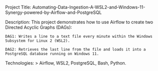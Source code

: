 Project Title: 
          Automating-Data-Ingestion-A-WSL2-and-Windows-11-Synergy-powered-by-Airflow-and-PostgreSQL


Description: 
    This project demonstrates how to use Airflow to create two Directed Acyclic Graphs (DAGs):

    DAG1: Writes a line to a text file every minute within the Windows Subsystem for Linux 2 (WSL2).

    DAG2: Retrieves the last line from the file and loads it into a PostgreSQL database running on Windows 11.

  Technologies:
    > Airflow, WSL2, PostgreSQL, Bash, Python.
